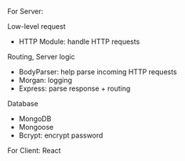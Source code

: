 For Server:

Low-level request
- HTTP Module: handle HTTP requests

Routing, Server logic
- BodyParser: help parse incoming HTTP requests
- Morgan: logging
- Express: parse response + routing

Database
- MongoDB
- Mongoose
- Bcrypt: encrypt password



For Client:
React
